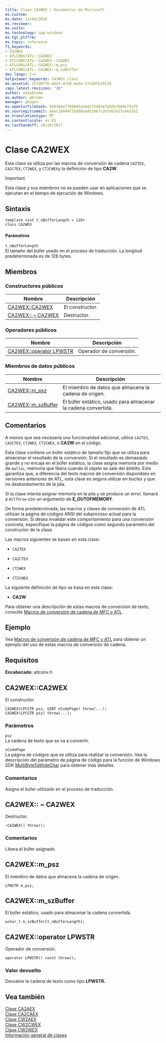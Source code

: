 ```yaml
---
title: Clase CA2WEX | Documentos de Microsoft
ms.custom: 
ms.date: 11/04/2016
ms.reviewer: 
ms.suite: 
ms.technology: cpp-windows
ms.tgt_pltfrm: 
ms.topic: reference
f1_keywords:
- CA2WEX
- ATLCONV/ATL::CA2WEX
- ATLCONV/ATL::CA2WEX::CA2WEX
- ATLCONV/ATL::CA2WEX::m_psz
- ATLCONV/ATL::CA2WEX::m_szBuffer
dev_langs: C++
helpviewer_keywords: CA2WEX class
ms.assetid: 317d9ffb-e84f-47e8-beda-57e28fb19124
caps.latest.revision: "20"
author: mikeblome
ms.author: mblome
manager: ghogen
ms.openlocfilehash: 5483b6eff89b95a29d2f348347a02b7664e75e7b
ms.sourcegitcommit: ebec1d449f2bd98aa851667c2bfeb7e27ce657b2
ms.translationtype: MT
ms.contentlocale: es-ES
ms.lasthandoff: 10/24/2017
---
```

# <a name="ca2wex-class"></a>Clase CA2WEX
Esta clase se utiliza por las macros de conversión de cadena `CA2TEX`, `CA2CTEX`, `CT2WEX`, y `CT2CWEX`y la definición de tipo **CA2W**.  
  
> [!IMPORTANT]
>  Esta clase y sus miembros no se pueden usar en aplicaciones que se ejecutan en el tiempo de ejecución de Windows.  
  
## <a name="syntax"></a>Sintaxis  
  
```
template <int t_nBufferLength = 128>
class CA2WEX
```  
  
#### <a name="parameters"></a>Parámetros  
 `t_nBufferLength`  
 El tamaño del búfer usado en el proceso de traducción. La longitud predeterminada es de 128 bytes.  
  
## <a name="members"></a>Miembros  
  
### <a name="public-constructors"></a>Constructores públicos  
  
|Nombre|Descripción|  
|----------|-----------------|  
|[CA2WEX::CA2WEX](#ca2wex)|El constructor.|  
|[CA2WEX:: ~ CA2WEX](#dtor)|Destructor.|  
  
### <a name="public-operators"></a>Operadores públicos  
  
|Nombre|Descripción|  
|----------|-----------------|  
|[CA2WEX::operator LPWSTR](#operator_lpwstr)|Operador de conversión.|  
  
### <a name="public-data-members"></a>Miembros de datos públicos  
  
|Nombre|Descripción|  
|----------|-----------------|  
|[CA2WEX::m_psz](#m_psz)|El miembro de datos que almacena la cadena de origen.|  
|[CA2WEX::m_szBuffer](#m_szbuffer)|El búfer estático, usado para almacenar la cadena convertida.|  
  
## <a name="remarks"></a>Comentarios  
 A menos que sea necesaria una funcionalidad adicional, utilice `CA2TEX`, `CA2CTEX`, `CT2WEX`, `CT2CWEX`, o **CA2W** en el código.  
  
 Esta clase contiene un búfer estático de tamaño fijo que se utiliza para almacenar el resultado de la conversión. Si el resultado es demasiado grande y no encaja en el búfer estático, la clase asigna memoria por medio de `malloc`, memoria que libera cuando el objeto se sale del ámbito. Esto garantiza que, a diferencia del texto macros de conversión disponibles en versiones anteriores de ATL, esta clase es segura utilizar en bucles y que no desbordamiento de la pila.  
  
 Si la clase intenta asignar memoria en la pila y se produce un error, llamará a `AtlThrow` con un argumento de **E_OUTOFMEMORY**.  
  
 De forma predeterminada, las macros y clases de conversión de ATL utilizan la página de códigos ANSI del subproceso actual para la conversión. Si desea invalidar este comportamiento para una conversión concreta, especifique la página de códigos como segundo parámetro del constructor de la clase.  
  
 Las macros siguientes se basan en esta clase:  
  
- `CA2TEX`  
  
- `CA2CTEX`  
  
- `CT2WEX`  
  
- `CT2CWEX`  
  
 La siguiente definición de tipo se basa en esta clase:  
  
- **CA2W**  
  
 Para obtener una descripción de estas macros de conversión de texto, consulte [Macros de conversión de cadena de MFC y ATL](string-conversion-macros.md).  
  
## <a name="example"></a>Ejemplo  
 Vea [Macros de conversión de cadena de MFC y ATL](string-conversion-macros.md) para obtener un ejemplo del uso de estas macros de conversión de cadena.  
  
## <a name="requirements"></a>Requisitos  
 **Encabezado:** atlconv.h  
  
##  <a name="ca2wex"></a>CA2WEX::CA2WEX  
 El constructor.  
  
```
CA2WEX(LPCSTR psz, UINT nCodePage) throw(...);
CA2WEX(LPCSTR psz) throw(...);
```  
  
### <a name="parameters"></a>Parámetros  
 `psz`  
 La cadena de texto que se va a convertir.  
  
 `nCodePage`  
 La página de códigos que se utiliza para realizar la conversión. Vea la descripción del parámetro de página de código para la función de Windows SDK [MultiByteToWideChar](http://msdn.microsoft.com/library/windows/desktop/dd319072) para obtener más detalles.  
  
### <a name="remarks"></a>Comentarios  
 Asigna el búfer utilizado en el proceso de traducción.  
  
##  <a name="dtor"></a>CA2WEX:: ~ CA2WEX  
 Destructor.  
  
```
~CA2WEX() throw();
```  
  
### <a name="remarks"></a>Comentarios  
 Libera el búfer asignado.  
  
##  <a name="m_psz"></a>CA2WEX::m_psz  
 El miembro de datos que almacena la cadena de origen.  
  
```
LPWSTR m_psz;
```  
  
##  <a name="m_szbuffer"></a>CA2WEX::m_szBuffer  
 El búfer estático, usado para almacenar la cadena convertida.  
  
```
wchar_t m_szBuffer[t_nBufferLength];
```  
  
##  <a name="operator_lpwstr"></a>CA2WEX::operator LPWSTR  
 Operador de conversión.  
  
```  
operator LPWSTR() const throw();
```  
  
### <a name="return-value"></a>Valor devuelto  
 Devuelve la cadena de texto como tipo **LPWSTR.**  
  
## <a name="see-also"></a>Vea también  
 [Clase CA2AEX](../../atl/reference/ca2aex-class.md)   
 [Clase CA2CAEX](../../atl/reference/ca2caex-class.md)   
 [Clase CW2AEX](../../atl/reference/cw2aex-class.md)   
 [Clase CW2CWEX](../../atl/reference/cw2cwex-class.md)   
 [Clase CW2WEX](../../atl/reference/cw2wex-class.md)   
 [Información general de clases](../../atl/atl-class-overview.md)

